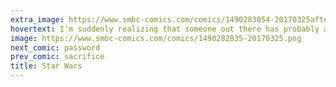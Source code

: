 ```yaml
---
extra_image: https://www.smbc-comics.com/comics/1490283054-20170325after.png
hovertext: I'm suddenly realizing that someone out there has probably already had a Star Wars themed funeral.
image: https://www.smbc-comics.com/comics/1490282835-20170325.png
next_comic: password
prev_comic: sacrifice
title: Star Wars
---
```


